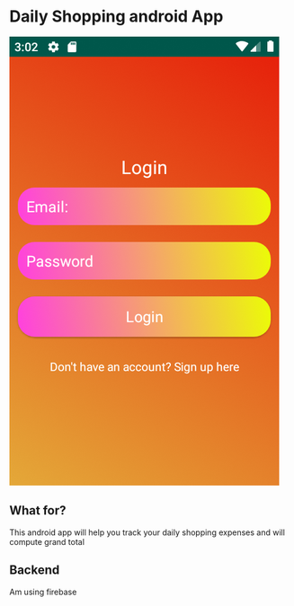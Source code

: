 # Daily Shopping android App
![Test Image 1](https://github.com/jobkilonzo/Daily-Shopping-Android-App/blob/master/Screenshot_1561291321.png)
## What for?
This android app will help you track your daily shopping expenses and will compute grand total
## Backend
Am using firebase

